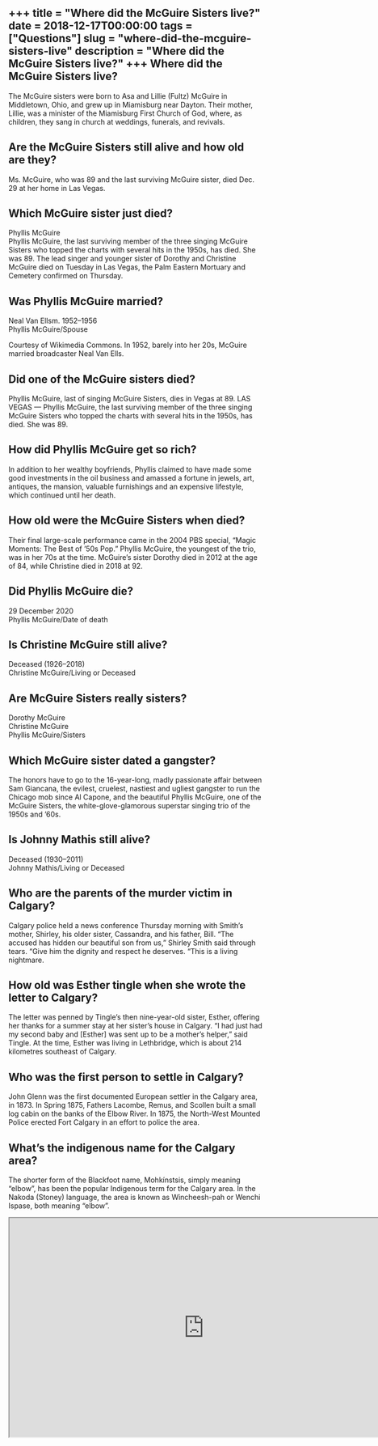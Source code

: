 +++
title = "Where did the McGuire Sisters live?"
date = 2018-12-17T00:00:00
tags = ["Questions"]
slug = "where-did-the-mcguire-sisters-live"
description = "Where did the McGuire Sisters live?"
+++
Where did the McGuire Sisters live?
-----------------------------------

The McGuire sisters were born to Asa and Lillie (Fultz) McGuire in Middletown, Ohio, and grew up in Miamisburg near Dayton. Their mother, Lillie, was a minister of the Miamisburg First Church of God, where, as children, they sang in church at weddings, funerals, and revivals.

Are the McGuire Sisters still alive and how old are they?
---------------------------------------------------------

Ms. McGuire, who was 89 and the last surviving McGuire sister, died Dec. 29 at her home in Las Vegas.

Which McGuire sister just died?
-------------------------------

Phyllis McGuire  
Phyllis McGuire, the last surviving member of the three singing McGuire Sisters who topped the charts with several hits in the 1950s, has died. She was 89. The lead singer and younger sister of Dorothy and Christine McGuire died on Tuesday in Las Vegas, the Palm Eastern Mortuary and Cemetery confirmed on Thursday.

Was Phyllis McGuire married?
----------------------------

Neal Van Ellsm. 1952–1956  
Phyllis McGuire/Spouse

Courtesy of Wikimedia Commons. In 1952, barely into her 20s, McGuire married broadcaster Neal Van Ells.

Did one of the McGuire sisters died?
------------------------------------

Phyllis McGuire, last of singing McGuire Sisters, dies in Vegas at 89. LAS VEGAS — Phyllis McGuire, the last surviving member of the three singing McGuire Sisters who topped the charts with several hits in the 1950s, has died. She was 89.

How did Phyllis McGuire get so rich?
------------------------------------

In addition to her wealthy boyfriends, Phyllis claimed to have made some good investments in the oil business and amassed a fortune in jewels, art, antiques, the mansion, valuable furnishings and an expensive lifestyle, which continued until her death.

How old were the McGuire Sisters when died?
-------------------------------------------

Their final large-scale performance came in the 2004 PBS special, “Magic Moments: The Best of ’50s Pop.” Phyllis McGuire, the youngest of the trio, was in her 70s at the time. McGuire’s sister Dorothy died in 2012 at the age of 84, while Christine died in 2018 at 92.

Did Phyllis McGuire die?
------------------------

29 December 2020  
Phyllis McGuire/Date of death

Is Christine McGuire still alive?
---------------------------------

Deceased (1926–2018)  
Christine McGuire/Living or Deceased

Are McGuire Sisters really sisters?
-----------------------------------

 Dorothy McGuire  
Christine McGuire  
Phyllis McGuire/Sisters

Which McGuire sister dated a gangster?
--------------------------------------

The honors have to go to the 16-year-long, madly passionate affair between Sam Giancana, the evilest, cruelest, nastiest and ugliest gangster to run the Chicago mob since Al Capone, and the beautiful Phyllis McGuire, one of the McGuire Sisters, the white-glove-glamorous superstar singing trio of the 1950s and ’60s.

Is Johnny Mathis still alive?
-----------------------------

Deceased (1930–2011)  
Johnny Mathis/Living or Deceased

Who are the parents of the murder victim in Calgary?
----------------------------------------------------

Calgary police held a news conference Thursday morning with Smith’s mother, Shirley, his older sister, Cassandra, and his father, Bill. “The accused has hidden our beautiful son from us,” Shirley Smith said through tears. “Give him the dignity and respect he deserves. “This is a living nightmare.

How old was Esther tingle when she wrote the letter to Calgary?
---------------------------------------------------------------

The letter was penned by Tingle’s then nine-year-old sister, Esther, offering her thanks for a summer stay at her sister’s house in Calgary. “I had just had my second baby and \[Esther\] was sent up to be a mother’s helper,” said Tingle. At the time, Esther was living in Lethbridge, which is about 214 kilometres southeast of Calgary.

Who was the first person to settle in Calgary?
----------------------------------------------

John Glenn was the first documented European settler in the Calgary area, in 1873. In Spring 1875, Fathers Lacombe, Remus, and Scollen built a small log cabin on the banks of the Elbow River. In 1875, the North-West Mounted Police erected Fort Calgary in an effort to police the area.

What’s the indigenous name for the Calgary area?
------------------------------------------------

The shorter form of the Blackfoot name, Mohkínstsis, simply meaning “elbow”, has been the popular Indigenous term for the Calgary area. In the Nakoda (Stoney) language, the area is known as Wincheesh-pah or Wenchi Ispase, both meaning “elbow”.

<iframe allow="accelerometer; autoplay; clipboard-write; encrypted-media; gyroscope; picture-in-picture" allowfullscreen="" class="__youtube_prefs__  epyt-is-override  no-lazyload" data-no-lazy="1" data-origheight="433" data-origwidth="770" data-skipgform_ajax_framebjll="" height="433" id="_ytid_56972" loading="lazy" src="https://www.youtube.com/embed/WEglIIOEnpw?enablejsapi=1&autoplay=0&cc_load_policy=0&cc_lang_pref=&iv_load_policy=1&loop=0&modestbranding=0&rel=1&fs=1&playsinline=0&autohide=2&theme=dark&color=red&controls=1&" title="YouTube player" width="770"></iframe>
